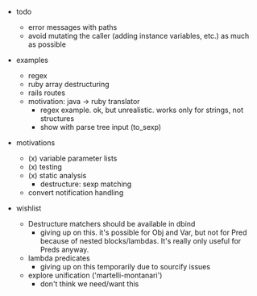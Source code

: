 - todo
  - error messages with paths
  - avoid mutating the caller (adding instance variables, etc.) as much as possible

- examples
  - regex
  - ruby array destructuring
  - rails routes
  - motivation: java -> ruby translator
    - regex example. ok, but unrealistic. works only for strings, not structures
    - show with parse tree input (to_sexp)

- motivations
  - (x) variable parameter lists
  - (x) testing
  - (x) static analysis
    - destructure: sexp matching
  - convert notification handling

- wishlist
  - Destructure matchers should be available in dbind
    - giving up on this. it's possible for Obj and Var, but not for
      Pred because of nested blocks/lambdas. It's really only useful for
      Preds anyway.
  - lambda predicates
    - giving up on this temporarily due to sourcify issues
  - explore unification ('martelli-montanari')
    - don't think we need/want this